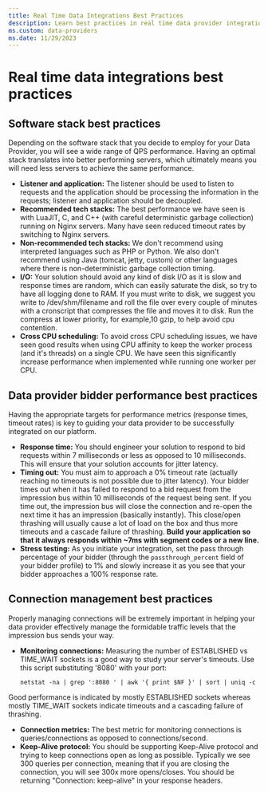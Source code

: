```yaml
---
title: Real Time Data Integrations Best Practices
description: Learn best practices in real time data provider integrations. 
ms.custom: data-providers
ms.date: 11/29/2023
---
```


# Real time data integrations best practices

## Software stack best practices

Depending on the software stack that you decide to employ for your Data Provider, you will see a wide range of QPS performance. Having an
optimal stack translates into better performing servers, which ultimately means you will need less servers to achieve the same performance.

- **Listener and application:** The listener should be used to listen to requests and the application should be processing the information in the requests; listener and application should be decoupled.
- **Recommended tech stacks:** The best performance we have seen is with LuaJIT, C, and C++ (with careful deterministic garbage collection) running on Nginx servers. Many have seen reduced timeout rates by switching to Nginx servers.
- **Non-recommended tech stacks:** We don't recommend using interpreted languages such as PHP or Python. We also don't recommend using Java (tomcat, jetty, custom) or other languages where there is non-deterministic garbage collection timing.
- **I/O:** Your solution should avoid any kind of disk I/O as it is slow and response times are random, which can easily saturate the disk, so try to have all logging done to RAM. If you must write to disk, we suggest you write to /dev/shm/filename and roll the file over every couple of minutes with a cronscript that compresses the file and moves it to disk. Run the compress at lower priority, for example,10 gzip, to help avoid cpu contention.
- **Cross CPU scheduling:** To avoid cross CPU scheduling issues, we have seen good results when using CPU affinity to keep the worker process (and it's threads) on a single CPU. We have seen this significantly increase performance when implemented while running one worker per CPU.

## Data provider bidder performance best practices

Having the appropriate targets for performance metrics (response times, timeout rates) is key to guiding your data provider to be successfully integrated on our platform.

- **Response time:** You should engineer your solution to respond to bid requests within 7 milliseconds or less as opposed to 10 milliseconds. This will ensure that your solution accounts for jitter latency.
- **Timing out:** You must aim to approach a 0% timeout rate (actually reaching no timeouts is not possible due to jitter latency). Your bidder times out when it has failed to respond to a bid request from the impression bus within 10 milliseconds of the request being sent. If you time out, the impression bus will close the connection and re-open the next time it has an impression (basically instantly). This close/open thrashing will usually cause a lot of load on the box and thus more timeouts and a cascade failure of thrashing. **Build your application so that it always responds within ~7ms with segment codes or a new line.**
- **Stress testing:** As you initiate your integration, set the pass through percentage of your bidder (through the `passthrough_percent` field of your bidder profile) to 1% and slowly increase it as you see that your bidder approaches a 100% response rate.

## Connection management best practices

Properly managing connections will be extremely important in helping your data provider effectively manage the formidable traffic levels that the impression bus sends your way.

- **Monitoring connections:** Measuring the number of ESTABLISHED vs TIME_WAIT sockets is a good way to study your server's timeouts. Use this script substituting '8080' with your port:

  `netstat -na | grep ':8080 ' | awk '{ print $NF }' | sort | uniq -c`

Good performance is indicated by mostly ESTABLISHED sockets whereas mostly TIME_WAIT sockets indicate timeouts and a cascading failure of thrashing.

<!-- -->

- **Connection metrics:** The best metric for monitoring connections is queries/connections as opposed to connections/second.
- **Keep-Alive protocol:** You should be supporting Keep-Alive protocol and trying to keep connections open as long as possible. Typically we see 300 queries per connection, meaning that if you are closing the connection, you will see 300x more opens/closes. You should be returning "Connection: keep-alive" in your response headers.
